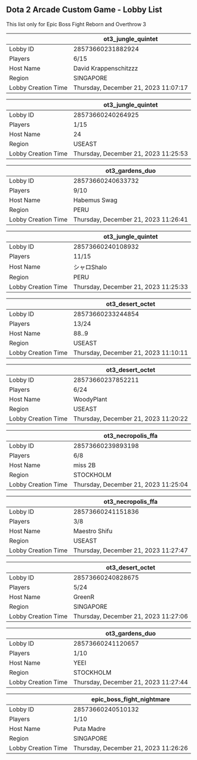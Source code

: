 ## Dota 2 Arcade Custom Game - Lobby List

This list only for Epic Boss Fight Reborn and Overthrow 3

|  | ot3_jungle_quintet |
| ------ | ------ |
| Lobby ID | 28573660231882924 |
| Players | 6/15 |
| Host Name | David Krappenschitzzz |
| Region | SINGAPORE |
| Lobby Creation Time | Thursday, December 21, 2023 11:07:17 |


|  | ot3_jungle_quintet |
| ------ | ------ |
| Lobby ID | 28573660240264925 |
| Players | 1/15 |
| Host Name | 24 |
| Region | USEAST |
| Lobby Creation Time | Thursday, December 21, 2023 11:25:53 |


|  | ot3_gardens_duo |
| ------ | ------ |
| Lobby ID | 28573660240633732 |
| Players | 9/10 |
| Host Name | Habemus Swag |
| Region | PERU |
| Lobby Creation Time | Thursday, December 21, 2023 11:26:41 |


|  | ot3_jungle_quintet |
| ------ | ------ |
| Lobby ID | 28573660240108932 |
| Players | 11/15 |
| Host Name | シャロShalo |
| Region | PERU |
| Lobby Creation Time | Thursday, December 21, 2023 11:25:33 |


|  | ot3_desert_octet |
| ------ | ------ |
| Lobby ID | 28573660233244854 |
| Players | 13/24 |
| Host Name | 88..9 |
| Region | USEAST |
| Lobby Creation Time | Thursday, December 21, 2023 11:10:11 |


|  | ot3_desert_octet |
| ------ | ------ |
| Lobby ID | 28573660237852211 |
| Players | 6/24 |
| Host Name | WoodyPlant |
| Region | USEAST |
| Lobby Creation Time | Thursday, December 21, 2023 11:20:22 |


|  | ot3_necropolis_ffa |
| ------ | ------ |
| Lobby ID | 28573660239893198 |
| Players | 6/8 |
| Host Name | miss 2B |
| Region | STOCKHOLM |
| Lobby Creation Time | Thursday, December 21, 2023 11:25:04 |


|  | ot3_necropolis_ffa |
| ------ | ------ |
| Lobby ID | 28573660241151836 |
| Players | 3/8 |
| Host Name | Maestro Shifu |
| Region | USEAST |
| Lobby Creation Time | Thursday, December 21, 2023 11:27:47 |


|  | ot3_desert_octet |
| ------ | ------ |
| Lobby ID | 28573660240828675 |
| Players | 5/24 |
| Host Name | GreenR |
| Region | SINGAPORE |
| Lobby Creation Time | Thursday, December 21, 2023 11:27:06 |


|  | ot3_gardens_duo |
| ------ | ------ |
| Lobby ID | 28573660241120657 |
| Players | 1/10 |
| Host Name | YEEI |
| Region | STOCKHOLM |
| Lobby Creation Time | Thursday, December 21, 2023 11:27:44 |


|  | epic_boss_fight_nightmare |
| ------ | ------ |
| Lobby ID | 28573660240510132 |
| Players | 1/10 |
| Host Name | Puta Madre |
| Region | SINGAPORE |
| Lobby Creation Time | Thursday, December 21, 2023 11:26:26 |


